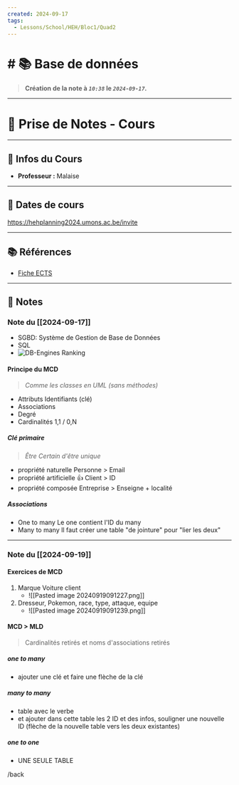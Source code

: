 ```yaml
---
created: 2024-09-17
tags:
  - Lessons/School/HEH/Bloc1/Quad2
---
```


# # 📚  Base de données
> **Création de la note à *`10:38`* le *`2024-09-17`.***
---

# 📝 Prise de Notes - Cours

---

## 👋 Infos du Cours
- **Professeur :** Malaise

---

## 📅 Dates de cours

https://hehplanning2024.umons.ac.be/invite


---

## 📚 Références

- [Fiche ECTS](https://www.heh.be/upload/ects/2024-2025/2024-2025-UE-bases-de-donnees-et-developpement-back-end-12334.pdf) 
---

## 📑 Notes

### Note du [[2024-09-17]]

- SGBD: Système de Gestion de Base de Données
- SQL 
- ![DB-Engines Ranking](https://db-engines.com/en/ranking)


#### Principe du MCD
> *Comme les classes en UML (sans méthodes)*
- Attributs
	Identifiants (clé) 
- Associations
- Degré
- Cardinalités
	1,1 / 0,N
##### Clé primaire
> *Être Certain d'être unique*
- propriété naturelle
	Personne > Email
- propriété artificielle 👍
	Client > ID
- propriété composée
	Entreprise > Enseigne + localité
##### Associations
- One to many
	Le one contient l'ID du many
- Many to many
	Il faut créer une table "de jointure" pour "lier les deux"

---

### Note du [[2024-09-19]]

#### Exercices de MCD
1) Marque 
   Voiture
   client
   - ![[Pasted image 20240919091227.png]]
2) Dresseur,
   Pokemon,
   race,
   type,
   attaque,
   equipe
   - ![[Pasted image 20240919091239.png]]
#### MCD > MLD
> Cardinalités retirés et noms d'associations retirés
##### one to many
- ajouter une clé et faire une flèche de la clé 
##### many to many
- table avec le verbe
- et ajouter dans cette table les 2 ID et des infos, souligner une nouvelle ID 
  (flèche de la nouvelle table vers les deux existantes)
##### one to one
- UNE SEULE TABLE

/back
